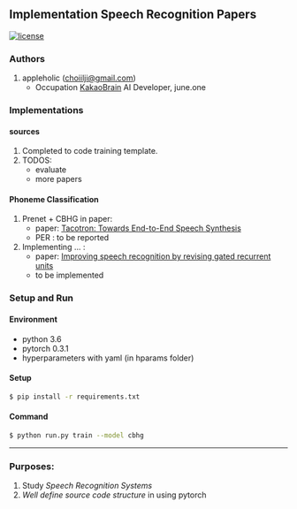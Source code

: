 ## Implementation Speech Recognition Papers

[![license](https://img.shields.io/github/license/mashape/apistatus.svg?maxAge=2592000)](https://github.com/AppleHolic/PytorchSR/LICENSE)

### Authors

1. appleholic (choiilji@gmail.com)
    - Occupation [KakaoBrain](http://www.kakaobrain.com/) AI Developer, june.one

### Implementations

#### sources

1. Completed to code training template.
2. TODOS:
    - evaluate
    - more papers
    
#### Phoneme Classification

1. Prenet + CBHG in paper:
    - paper:  [Tacotron: Towards End-to-End Speech Synthesis](https://arxiv.org/abs/1703.10135)
    - PER : to be reported
2. Implementing ... :
    - paper: [Improving speech recognition by revising gated recurrent units](https://arxiv.org/abs/1710.00641)
    - to be implemented

### Setup and Run

#### Environment
- python 3.6
- pytorch 0.3.1
- hyperparameters with yaml (in hparams folder)

#### Setup

```bash
$ pip install -r requirements.txt
```
    
#### Command

```bash
$ python run.py train --model cbhg
```

---


### Purposes:

1. Study *Speech Recognition Systems*
2. *Well define source code structure* in using pytorch 


